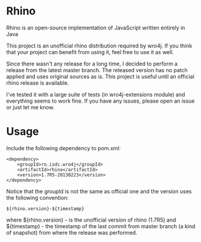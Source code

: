 Rhino
=====
Rhino is an open-source implementation of JavaScript written entirely in Java

This project is an unofficial rhino distribution required by wro4j. If you think that your project can benefit from using it, feel free to use it as well. 

Since there wasn't any release for a long time, I decided to perform a release from the latest master branch. The released version has no patch applied and uses original sources as is. This project is useful until an official rhino release is available.

I've tested it with a large suite of tests (in wro4j-extensions module) and everything seems to work fine. If you have any issues, please open an issue or just let me know.


Usage
=====
Include the following dependency to pom.xml:

    <dependency>
        <groupId>ro.isdc.wro4j</groupId>
        <artifactId>rhino</artifactId>    
        <version>1.7R5-20130223</version>
    </dependency> 
    
Notice that the groupId is not the same as official one and the version uses the following convention:

    ${rhino.version}-${timestamp}

where ${rhino.version} - is the unofficial version of rhino (1.7R5)
and ${timestamp} - the timestamp of the last commit from master branch (a kind of snapshot) from where the release was performed.